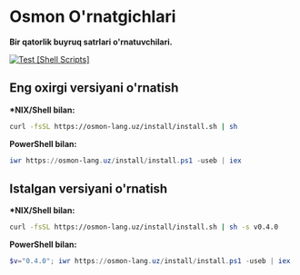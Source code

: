 # Osmon O'rnatgichlari

**Bir qatorlik buyruq satrlari o'rnatuvchilari.**

[![Test [Shell Scripts]](https://github.com/osmon-lang/dunyo/actions/workflows/shell.yaml/badge.svg)](https://github.com/osmon-lang/osmon/actions/workflows/shell.yaml)

## Eng oxirgi versiyani o'rnatish

**\*NIX/Shell bilan:**

```sh
curl -fsSL https://osmon-lang.uz/install/install.sh | sh
```

**PowerShell bilan:**

```powershell
iwr https://osmon-lang.uz/install/install.ps1 -useb | iex
```

## Istalgan versiyani o'rnatish

**\*NIX/Shell bilan:**

```sh
curl -fsSL https://osmon-lang.uz/install/install.sh | sh -s v0.4.0
```

**PowerShell bilan:**

```powershell
$v="0.4.0"; iwr https://osmon-lang.uz/install/install.ps1 -useb | iex
```
